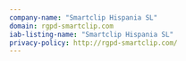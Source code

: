 ```yaml
---
company-name: "Smartclip Hispania SL"
domain: rgpd-smartclip.com
iab-listing-name: "Smartclip Hispania SL"
privacy-policy: http://rgpd-smartclip.com/
---
```

